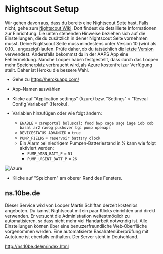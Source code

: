 # Nightscout Setup

Wir gehen davon aus, dass du bereits eine Nightscout Seite hast. Falls nicht, gehe zum [Nightscout Wiki](http://www.nightscout.info/wiki/welcome/set-up-nightscout-using-heroku). Dort findest du detaillierte Informationen zur Einrichtung. Die unten stehenden Hinweise beziehen sich auf die Einstellungen, die du zusätzlich in deiner Nightscout Seite vornehmen musst. Deine Nightscout Seite muss mindestens unter Version 10 (wird als 0.10... angezeigt) laufen. Prüfe daher, ob du tatsächlich die [letzte Version](http://www.nightscout.info/wiki/welcome/how-to-update-to-latest-cgm-remote-monitor-aka-cookie) verwendest. Andersfalls bekommst du in der AAPS App eine Fehlermeldung. Manche Looper haben festgestellt, dass durch das Loopen mehr Speicherplatz verbraucht wird, als Azure kostenfrei zur Verfügung stellt. Daher ist Heroku die bessere Wahl.

* Gehe zu https://herokuapp.com/

* App-Namen auswählen

* Klicke auf "Application settings" (Azure) bzw. "Settings" > "Reveal Config Variables" (Heroku).

* Variablen hinzufügen oder wie folgt ändern:
  
  * `ENABLE` = `careportal boluscalc food bwp cage sage iage iob cob basal ar2 rawbg pushover bgi pump openaps`
  * `DEVICESTATUS_ADVANCED` = `true`
  * `PUMP_FIELDS` = `reservoir battery clock`
  * Ein Alarm bei [niedrigem Pumpen-Batteriestand](https://github.com/nightscout/cgm-remote-monitor#pump-pump-monitoring) in % kann wie folgt aktiviert werden: 
    * `PUMP_WARN_BATT_P` = `51`
    * `PUMP_URGENT_BATT_P` = `26`

![Azure](../../images/nightscout1.png)

* Klicke auf "Speichern" am oberen Rand des Fensters.

## ns.10be.de

Dieser Service wird von Looper Martin Schiftan derzeit kostenlos angeboten. Du kannst Nightscout mit ein paar Klicks einrichten und direkt verwenden. Er versucht die Administration weitestmöglich zu automatisieren, so dass nicht mehr viel Handarbeit notwendig ist. Alle Einstellungen können über eine benutzerfreundliche Web-Oberfläche vorgenommen werden. Eine automatisierte Basalratenüberprüfung mit Autotune ist ebenfalls enthalten. Der Server steht in Deutschland.

<http://ns.10be.de/en/index.html>